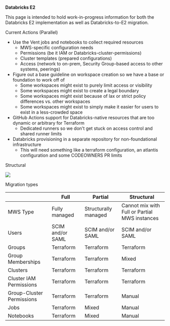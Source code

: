 **Databricks E2**

This page is intended to hold work-in-progress information for both the Databricks E2 implementation as well as Databricks-to-E2 migration.

Current Actions (Parallel)

- Use the Vent jobs and notebooks to collect required resources
  - MWS-specific configuration needs
  - Permissions (be it IAM or Databricks-cluster-permissions)
  - Cluster templates (prepared configurations)
  - Access (network to on-prem, Security Group-based access to other systems, peerings)
- Figure out a base guideline on workspace creation so we have a base or foundation to work off of
  - Some workspaces might exist to purely limit access or visibility
  - Some workspaces might exist to create a legal boundary
  - Some workspaces might exist because of lax or strict policy differences vs. other workspaces
  - Some workspaces might exist to simply make it easier for users to exist in a less-crowded space
- GitHub Actions support for Databricks-native resources that are too dynamic or arbitrary for Terraform
  - Dedicated runners so we don't get stuck on access control and shared runner limits
- Databricks provisioning in a separate repository for non-foundational infrastructure
  - This will need something like a terraform configuration, an atlantis configuration and some CODEOWNERS PR limits

Structural

![](Aspose.Words.9ee030a3-7162-4d11-9d88-aa803d205ae3.001.jpeg)

Migration types


||**Full**|**Partial**|**Structural**|
| :- | - | - | - |
|MWS Type|Fully managed|Structurally managed|Cannot mix with Full or Partial MWS instances|
|Users|SCIM and/or SAML|SCIM and/or SAML|SCIM and/or SAML|
|Groups|Terraform|Terraform|Terraform|
|Group Memberships|Terraform|Terraform|Mixed|
|Clusters|Terraform|Terraform|Terraform|
|Cluster IAM Permissions|Terraform|Terraform|Terraform|
|Group-Cluster Permissions|Terraform|Terraform|Manual|
|Jobs|Terraform|Mixed|Manual|
|Notebooks|Terraform|Mixed|Manual|


